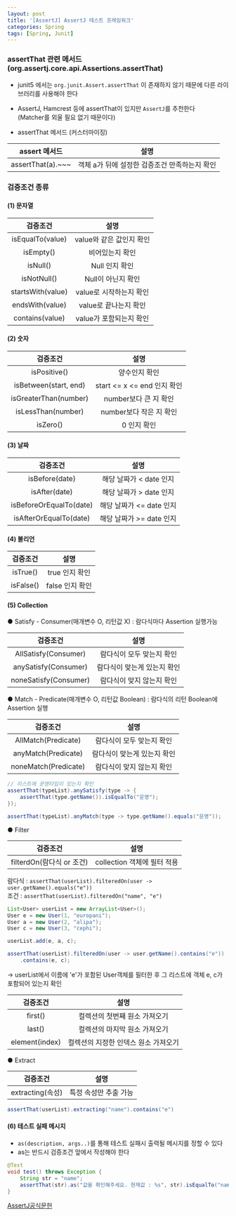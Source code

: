 ```yaml
---
layout: post
title: '[AssertJ] AssertJ 테스트 프레임워크'
categories: Spring
tags: [Spring, Junit]
---
```

### assertThat 관련 메서드 (org.assertj.core.api.Assertions.assertThat)
- junit5 에서는 `org.junit.Assert.assertThat` 이 존재하지 않기 때문에 다른 라이브러리를 사용해야 한다
- AssertJ, Hamcrest 등에 assertThat이 있지만 `AssertJ`를 추천한다  
    (Matcher를 외울 필요 없기 때문이다)  


- assertThat 메서드 (커스터마이징) 

|assert 메서드|설명|
|:---:|:---:|
|assertThat(a).~~~|객체 a가 뒤에 설정한 검증조건 만족하는지 확인|

### 검증조건 종류  
#### (1) 문자열

|검증조건|설명|
|:---:|:---:|
|isEqualTo(value)|value와 같은 값인지 확인|
|isEmpty()|비어있는지 확인|
|isNull()|Null 인지 확인|
|isNotNull()|Null이 아닌지 확인|
|startsWith(value)|value로 시작하는지 확인|
|endsWith(value)|value로 끝나는지 확인|
|contains(value)|value가 포함되는지 확인|

#### (2) 숫자

|검증조건|설명|
|:---:|:---:|
|isPositive()|양수인지 확인|
|isBetween(start, end)|start <= x <= end 인지 확인|
|isGreaterThan(number)|number보다 큰 지 확인|
|isLessThan(number)|number보다 작은 지 확인|
|isZero()|0 인지 확인|

#### (3) 날짜

|검증조건|설명|
|:---:|:---:|
|isBefore(date)|해당 날짜가 < date 인지|
|isAfter(date)|해당 날짜가 > date 인지|
|isBeforeOrEqualTo(date)|해당 날짜가 <= date 인지|
|isAfterOrEqualTo(date)|해당 날짜가 >= date 인지|


#### (4) 불리언

|검증조건|설명|
|:---:|:---:|
|isTrue()|true 인지 확인|
|isFalse()|false 인지 확인|

#### (5) Collection  
● Satisfy - Consumer(매개변수 O, 리턴값 X) : 람다식마다 Assertion 실행가능

|검증조건|설명|
|:---:|:---:|
|AllSatisfy(Consumer)|람다식이 모두 맞는지 확인|
|anySatisfy(Consumer)|람다식이 맞는게 있는지 확인|
|noneSatisfy(Consumer)|람다식이 맞지 않는지 확인|

● Match - Predicate(매개변수 O, 리턴값 Boolean) : 람다식의 리턴 Boolean에 Assertion 실행

|검증조건|설명|
|:---:|:---:|
|AllMatch(Predicate)|람다식이 모두 맞는지 확인|
|anyMatch(Predicate)|람다식이 맞는게 있는지 확인|
|noneMatch(Predicate)|람다식이 맞지 않는지 확인|

```java
// 리스트에 운영타입이 있는지 확인
assertThat(typeList).anySatisfy(type -> {
    assertThat(type.getName()).isEqualTo("운영");
});

assertThat(typeList).anyMatch(type -> type.getName().equals("운영"));     
```

● Filter 

|검증조건|설명|
|:---:|:---:|
|filterdOn(람다식 or 조건)|collection 객체에 필터 적용|

람다식 : `assertThat(userList).filteredOn(user -> user.getName().equals("e"))`  
조건 : `assertThat(userList).filteredOn("name", "e")`
  
```java
List<User> userList = new ArrayList<User>();
User e = new User(1, "europani");
User a = new User(2, "alipa");
User c = new User(3, "cephi");

userList.add(e, a, c);

assertThat(userList).filteredOn(user -> user.getName().contains("e"))
    .contains(e, c);
```
→ userList에서 이름에 'e'가 포함된 User객체를 필터한 후 그 리스트에 객체 e, c가 포함되어 있는지 확인

|검증조건|설명|
|:---:|:---:|
|first()|컬렉션의 첫번째 원소 가져오기|
|last()|컬렉션의 마지막 원소 가져오기|
|element(index)|컬렉션의 지정한 인덱스 원소 가져오기|

● Extract

|검증조건|설명|
|:---:|:---:|
|extracting(속성)|특정 속성만 추출 가능|

```java
assertThat(userList).extracting("name").contains("e")
```

#### (6) 테스트 실패 메시지
- `as(description, args..)`를 통해 테스트 실패시 출력될 메시지를 정할 수 있다
- as는 반드시 검증조건 앞에서 작성해야 한다

```java
@Test
void test() throws Exception {
    String str = "name";
    assertThat(str).as("값을 확인해주세요. 현재값 : %s", str).isEqualTo("name2");
}
```


[AssertJ공식문헌](https://assertj.github.io/doc/#assertj-core-assertions-guide)
